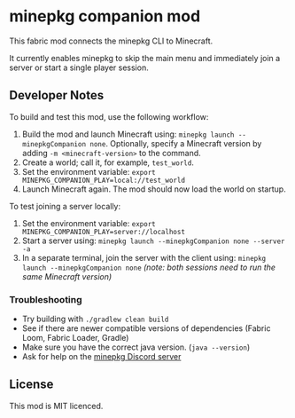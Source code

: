 # minepkg companion mod

This fabric mod connects the minepkg CLI to Minecraft.

It currently enables minepkg to skip the main menu and immediately join
a server or start a single player session.


## Developer Notes
To build and test this mod, use the following workflow:

1. Build the mod and launch Minecraft using: `minepkg launch --minepkgCompanion none`. Optionally, specify a Minecraft version by adding `-m <minecraft-version>` to the command. 
2. Create a world; call it, for example, `test_world`.
3. Set the environment variable: `export MINEPKG_COMPANION_PLAY=local://test_world`
4. Launch Minecraft again. The mod should now load the world on startup.

To test joining a server locally:

1. Set the environment variable: `export MINEPKG_COMPANION_PLAY=server://localhost`
2. Start a server using: `minepkg launch --minepkgCompanion none --server -a`
3. In a separate terminal, join the server with the client using: `minepkg launch --minepkgCompanion none` *(note: both sessions need to run the same Minecraft version)*

### Troubleshooting
- Try building with `./gradlew clean build`
- See if there are newer compatible versions of dependencies (Fabric Loom, Fabric Loader, Gradle)
- Make sure you have the correct java version. (`java --version`)
- Ask for help on the [minepkg Discord server](https://discord.gg/6tjBR5t)

## License

This mod is MIT licenced.
